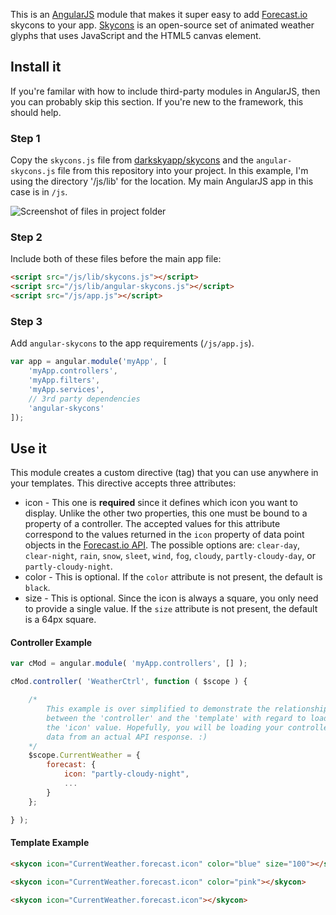 This is an [AngularJS](http://angularjs.org/) module that makes it super easy to add [Forecast.io](http://forecast.io/) skycons to your app. [Skycons](http://darkskyapp.github.io/skycons/) is an open-source set of animated weather glyphs that uses JavaScript and the HTML5 canvas element.

## Install it
If you're familar with how to include third-party modules in AngularJS, then you can probably skip this section. If you're new to the framework, this should help.

### Step 1
Copy the `skycons.js` file from [darkskyapp/skycons](https://github.com/darkskyapp/skycons) and the `angular-skycons.js` file from this repository into your project. In this example, I'm using the directory '/js/lib' for the location. My main AngularJS app in this case is in `/js`.

![Screenshot of files in project folder](https://raw.githubusercontent.com/projectweekend/angular-skycons/master/screenshots/copy-files-into-project.png)

### Step 2
Include both of these files before the main app file:

~~~html
<script src="/js/lib/skycons.js"></script>
<script src="/js/lib/angular-skycons.js"></script>
<script src="/js/app.js"></script>
~~~

### Step 3
Add `angular-skycons` to the app requirements (`/js/app.js`).
~~~javascript
var app = angular.module('myApp', [
    'myApp.controllers',
    'myApp.filters',
    'myApp.services',
    // 3rd party dependencies
    'angular-skycons'
]);
~~~

## Use it
This module creates a custom directive (tag) that you can use anywhere in your templates. This directive accepts three attributes:

* icon - This one is **required** since it defines which icon you want to display. Unlike the other two properties, this one must be bound to a property of a controller. The accepted values for this attribute correspond to the values returned in the `icon` property of data point objects in the [Forecast.io API](https://developer.forecast.io/docs/v2). The possible options are: `clear-day`, `clear-night`, `rain`, `snow`, `sleet`, `wind`, `fog`, `cloudy`, `partly-cloudy-day`, or `partly-cloudy-night`.
* color - This is optional. If the `color` attribute is not present, the default is `black`.
* size - This is optional. Since the icon is always a square, you only need to provide a single value. If the `size` attribute is not present, the default is a 64px square.

#### Controller Example
~~~javascript
var cMod = angular.module( 'myApp.controllers', [] );

cMod.controller( 'WeatherCtrl', function ( $scope ) {

    /*
        This example is over simplified to demonstrate the relationship
        between the 'controller' and the 'template' with regard to loading
        the 'icon' value. Hopefully, you will be loading your controller with
        data from an actual API response. :)
    */
	$scope.CurrentWeather = {
        forecast: {
            icon: "partly-cloudy-night",
            ...
        }
    };

} );
~~~

#### Template Example
~~~html
<skycon icon="CurrentWeather.forecast.icon" color="blue" size="100"></skycon>

<skycon icon="CurrentWeather.forecast.icon" color="pink"></skycon>

<skycon icon="CurrentWeather.forecast.icon"></skycon>
~~~
